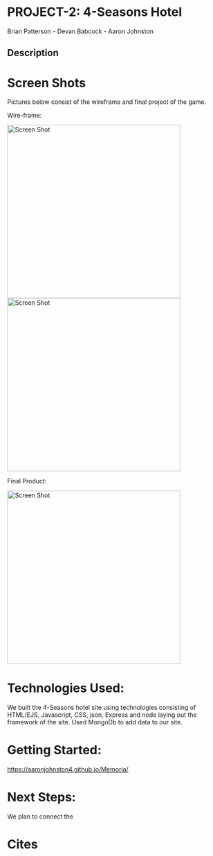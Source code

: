 # PROJECT-2: 4-Seasons Hotel
Brian Patterson - Devan Babcock - Aaron Johnston

## Description


# Screen Shots

Pictures below consist of the wireframe and final project of the game.

Wire-frame:

<img width="400" alt="Screen Shot" src="https://i.imgur.com/msOevkS.jpg">

<img width="400" alt="Screen Shot" src="https://i.imgur.com/XJ3UYBs.jpg">

Final Product:

<img width="400" alt="Screen Shot" src="https://i.imgur.com/GabEXma.png">

# Technologies Used:

We built the 4-Seasons hotel site using technologies consisting of HTML/EJS, Javascript, CSS, json, Express and node laying out the framework of the site. Used MongoDb to add data to our site.

# Getting Started:



https://aaronjohnston4.github.io/Memoria/


# Next Steps:

We plan to connect the 

# Cites